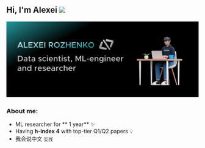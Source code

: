 ## Hi, I'm Alexei <img src="https://media.giphy.com/media/WUlplcMpOCEmTGBtBW/giphy.gif" width="30"> 

![Header](GitHub_icon-1.png)

### About me:
- ML researcher for ** 1 year** ✨
- Having **h-index 4** with top-tier Q1/Q2 papers 💡
- 我会说中文 🇨🇳
